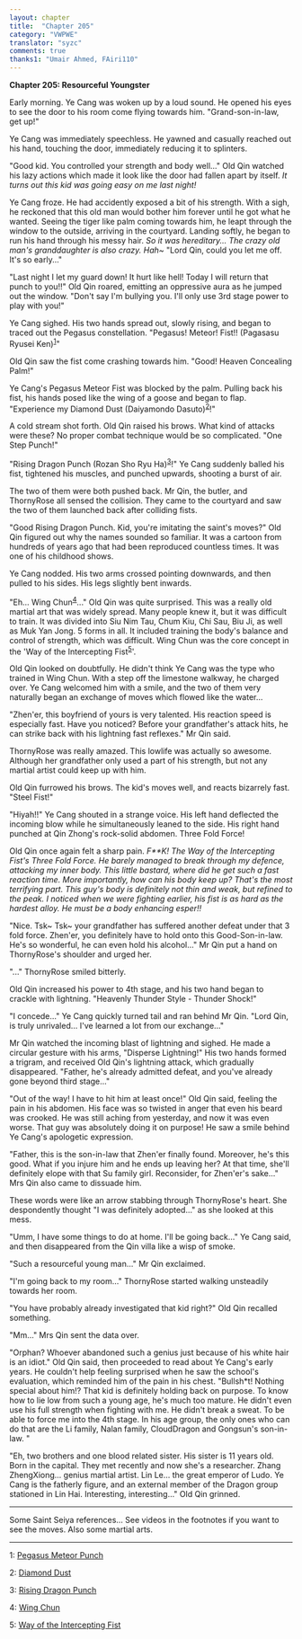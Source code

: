```yaml
---
layout: chapter
title:  "Chapter 205"
category: "VWPWE"
translator: "syzc"
comments: true
thanks1: "Umair Ahmed, FAiri110"
---
```


**Chapter 205: Resourceful Youngster**

Early morning. Ye Cang was woken up by a loud sound. He opened his eyes to see the door to his room come flying towards him. "Grand-son-in-law, get up!"

Ye Cang was immediately speechless. He yawned and casually reached out his hand, touching the door, immediately reducing it to splinters.

"Good kid. You controlled your strength and body well..." Old Qin watched his lazy actions which made it look like the door had fallen apart by itself. *It turns out this kid was going easy on me last night!*

Ye Cang froze. He had accidently exposed a bit of his strength. With a sigh, he reckoned that this old man would bother him forever until he got what he wanted. Seeing the tiger like palm coming towards him, he leapt through the window to the outside, arriving in the courtyard. Landing softly, he began to run his hand through his messy hair. *So it was hereditary... The crazy old man's granddaughter is also crazy. Hah~* "Lord Qin, could you let me off. It's so early..." 

"Last night I let my guard down! It hurt like hell! Today I will return that punch to you!!" Old Qin roared, emitting an oppressive aura as he jumped out the window. "Don't say I'm bullying you. I'll only use 3rd stage power to play with you!"

Ye Cang sighed. His two hands spread out, slowly rising, and began to traced out the Pegasus constellation. "Pegasus! Meteor! Fist!! (Pagasasu Ryusei Ken)<sup>[1](#footnote1)</sup>"

Old Qin saw the fist come crashing towards him. "Good! Heaven Concealing Palm!"

Ye Cang's Pegasus Meteor Fist was blocked by the palm. Pulling back his fist, his hands posed like the wing of a goose and began to flap. "Experience my Diamond Dust (Daiyamondo Dasuto)<sup>[2](#footnote2)</sup>!"

A cold stream shot forth. Old Qin raised his brows. What kind of attacks were these? No proper combat technique would be so complicated. "One Step Punch!"

"Rising Dragon Punch (Rozan Sho Ryu Ha)<sup>[3](#footnote3)</sup>!" Ye Cang suddenly balled his fist, tightened his muscles, and punched upwards, shooting a burst of air. 

The two of them were both pushed back. Mr Qin, the butler, and ThornyRose all sensed the collision. They came to the courtyard and saw the two of them launched back after colliding fists.

"Good Rising Dragon Punch. Kid, you're imitating the saint's moves?" Old Qin figured out why the names sounded so familiar. It was a cartoon from hundreds of years ago that had been reproduced countless times. It was one of his childhood shows.

Ye Cang nodded. His two arms crossed pointing downwards, and then pulled to his sides. His legs slightly bent inwards. 

"Eh... Wing Chun<sup>[4](#footnote4)</sup>..." Old Qin was quite surprised. This was a really old martial art that was widely spread. Many people knew it, but it was difficult to train. It was divided into Siu Nim Tau, Chum Kiu, Chi Sau, Biu Ji, as well as Muk Yan Jong. 5 forms in all. It included training the body's balance and control of strength, which was difficult. Wing Chun was the core concept in the 'Way of the Intercepting Fist<sup>[5](#footnote5)</sup>'. 

Old Qin looked on doubtfully. He didn't think Ye Cang was the type who trained in Wing Chun. With a step off the limestone walkway, he charged over. Ye Cang welcomed him with a smile, and the two of them very naturally began an exchange of moves which flowed like the water...

"Zhen'er, this boyfriend of yours is very talented. His reaction speed is especially fast. Have you noticed? Before your grandfather's attack hits, he can strike back with his lightning fast reflexes." Mr Qin said.

ThornyRose was really amazed. This lowlife was actually so awesome. Although her grandfather only used a part of his strength, but not any martial artist could keep up with him.

Old Qin furrowed his brows. The kid's moves well, and reacts bizarrely fast. "Steel Fist!"

"Hiyah!!" Ye Cang shouted in a strange voice. His left hand deflected the incoming blow while he simultaneously leaned to the side. His right hand punched at Qin Zhong's rock-solid abdomen. Three Fold Force!

Old Qin once again felt a sharp pain. *F\*\*K! The Way of the Intercepting Fist's Three Fold Force. He barely managed to break through my defence, attacking my inner body. This little bastard, where did he get such a fast reaction time. More importantly, how can his body keep up? That's the most terrifying part. This guy's body is definitely not thin and weak, but refined to the peak. I noticed when we were fighting earlier, his fist is as hard as the hardest alloy. He must be a body enhancing esper!!*

"Nice. Tsk~ Tsk~ your grandfather has suffered another defeat under that 3 fold force. Zhen'er, you definitely have to hold onto this Good-Son-in-law. He's so wonderful, he can even hold his alcohol..." Mr Qin put a hand on ThornyRose's shoulder and urged her.

"..." ThornyRose smiled bitterly.

Old Qin increased his power to 4th stage, and his two hand began to crackle with lightning. "Heavenly Thunder Style - Thunder Shock!"

"I concede..." Ye Cang quickly turned tail and ran behind Mr Qin. "Lord Qin, is truly unrivaled... I've learned a lot from our exchange..."

Mr Qin watched the incoming blast of lightning and sighed. He made a circular gesture with his arms, "Disperse Lightning!" His two hands formed a trigram, and received Old Qin's lightning attack, which gradually disappeared. "Father, he's already admitted defeat, and you've already gone beyond third stage..."

"Out of the way! I have to hit him at least once!" Old Qin said, feeling the pain in his abdomen. His face was so twisted in anger that even his beard was crooked. He was still aching from yesterday, and now it was even worse. That guy was absolutely doing it on purpose! He saw a smile behind Ye Cang's apologetic expression.

"Father, this is the son-in-law that Zhen'er finally found. Moreover, he's this good. What if you injure him and he ends up leaving her? At that time, she'll definitely elope with that Su family girl. Reconsider, for Zhen'er's sake..." Mrs Qin also came to dissuade him.

These words were like an arrow stabbing through ThornyRose's heart. She despondently thought "I was definitely adopted..." as she looked at this mess.

"Umm, I have some things to do at home. I'll be going back..." Ye Cang said, and then disappeared from the Qin villa like a wisp of smoke.

"Such a resourceful young man..." Mr Qin exclaimed.

"I'm going back to my room..." ThornyRose started walking unsteadily towards her room.

"You have probably already investigated that kid right?" Old Qin recalled something.

"Mm..." Mrs Qin sent the data over.

"Orphan? Whoever abandoned such a genius just because of his white hair is an idiot." Old Qin said, then proceeded to read about Ye Cang's early years. He couldn't help feeling surprised when he saw the school's evaluation, which reminded him of the pain in his chest. "Bullsh\*t! Nothing special about him!? That kid is definitely holding back on purpose. To know how to lie low from such a young age, he's much too mature. He didn't even use his full strength when fighting with me. He didn't break a sweat. To be able to force me into the 4th stage. In his age group, the only ones who can do that are the Li family, Nalan family, CloudDragon and Gongsun's son-in-law. "

"Eh, two brothers and one blood related sister. His sister is 11 years old. Born in the capital. They met recently and now she's a researcher. Zhang ZhengXiong... genius martial artist. Lin Le... the great emperor of Ludo. Ye Cang is the fatherly figure, and an external member of the Dragon group stationed in Lin Hai. Interesting, interesting..." Old Qin grinned.

---

Some Saint Seiya references... See videos in the footnotes if you want to see the moves. Also some martial arts.

---

<a name="footnote1">1</a>: <a href="https://www.youtube.com/watch?v=eiKr9Z75sso"> Pegasus Meteor Punch </a>

<a name="footnote1">2</a>: <a href="https://www.youtube.com/watch?v=GtfdlOH4ybk"> Diamond Dust </a>

<a name="footnote1">3</a>: <a href="https://www.youtube.com/watch?v=ecilOh0FhwM"> Rising Dragon Punch </a>

<a name="footnote1">4</a>: <a href="https://en.wikipedia.org/wiki/Wing_Chun"> Wing Chun </a>

<a name="footnote1">5</a>: <a href="https://en.wikipedia.org/wiki/Jeet_Kune_Do"> Way of the Intercepting Fist </a>
